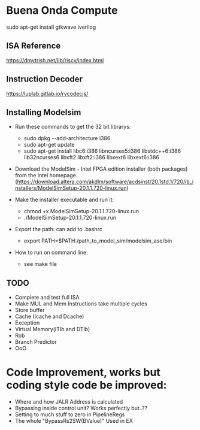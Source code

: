 # Buena Onda Compute
sudo apt-get install gtkwave iverilog

## ISA Reference
https://dmytrish.net/lib/riscv/index.html

## Instruction Decoder
https://luplab.gitlab.io/rvcodecjs/

## Installing Modelsim

- Run these commands to get the 32 bit librarys:
    - sudo dpkg --add-architecture i386
    - sudo apt-get update
    - sudo apt-get install libc6:i386 libncurses5:i386 libstdc++6:i386 lib32ncurses6 libxft2 libxft2:i386 libxext6 libxext6:i386

- Download the ModelSim - Intel FPGA edition installer (both packages) from the Intel homepage.(https://download.altera.com/akdlm/software/acdsinst/20.1std.1/720/ib_installers/ModelSimSetup-20.1.1.720-linux.run)

- Make the installer executable and run it: 
    - chmod +x ModelSimSetup-20.1.1.720-linux.run
    - ./ModelSimSetup-20.1.1.720-linux.run

- Export the path: can add to .bashrc
    - export PATH=$PATH:/path_to_model_sim/modelsim_ase/bin

- How to run on command line:
    - see make file



## TODO
- Complete and test full ISA
- Make MUL and Mem Instructions take multiple cycles
- Store buffer
- Cache (Icache and Dcache)
- Exception
- Virtual Memory(ITlb and DTlb)
- Rob
- Branch Predictor
- OoO

# Code Improvement, works but coding style code be improved:
- Where and how JALR Address is calculated
- Bypassing inside control unit? Works perfectly but..??
- Setting to much stuff to zero in PipelineRegs
- The whole "BypassRs2SW(BValue)" Used in EX


